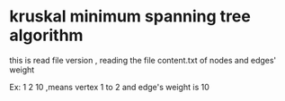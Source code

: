 # kruskal minimum spanning tree algorithm
this is read file version , reading the file content.txt of nodes and edges' weight

Ex: 1 2 10 ,means  vertex 1 to 2 and edge's weight is 10


